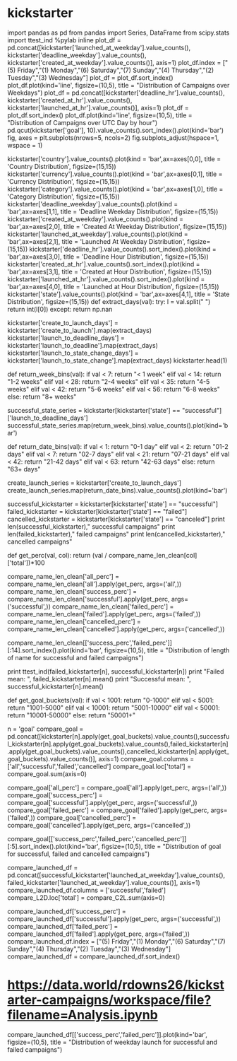 # kickstarter
import pandas as pd
from pandas import Series, DataFrame
from scipy.stats import ttest_ind
%pylab inline
plot_df = pd.concat([kickstarter['launched_at_weekday'].value_counts(),
                     kickstarter['deadline_weekday'].value_counts(),
                    kickstarter['created_at_weekday'].value_counts()], axis=1)
plot_df.index = ["(5) Friday","(1) Monday","(6) Saturday","(7) Sunday","(4) Thursday","(2) Tuesday","(3) Wednesday"]
plot_df = plot_df.sort_index()
plot_df.plot(kind='line', figsize=(10,5), title = "Distribution of Campaigns over Weekdays")
plot_df = pd.concat([kickstarter['deadline_hr'].value_counts(),
                     kickstarter['created_at_hr'].value_counts(),
                    kickstarter['launched_at_hr'].value_counts()], axis=1)
plot_df = plot_df.sort_index()
plot_df.plot(kind='line', figsize=(10,5), title = "Distribution of Campaigns over UTC Day by hour")
pd.qcut(kickstarter['goal'], 10).value_counts().sort_index().plot(kind='bar')
fig, axes = plt.subplots(nrows=5, ncols=2)
fig.subplots_adjust(hspace=1, wspace = 1)

kickstarter['country'].value_counts().plot(kind = 'bar',ax=axes[0,0], title = 'Country Distribution', figsize=(15,15))
kickstarter['currency'].value_counts().plot(kind = 'bar',ax=axes[0,1], title = 'Currency Distribution', figsize=(15,15))
kickstarter['category'].value_counts().plot(kind = 'bar',ax=axes[1,0], title = 'Category Distribution', figsize=(15,15))
kickstarter['deadline_weekday'].value_counts().plot(kind = 'bar',ax=axes[1,1], title = 'Deadline Weekday Distribution', figsize=(15,15))
kickstarter['created_at_weekday'].value_counts().plot(kind = 'bar',ax=axes[2,0], title = 'Created At Weekday Distribution', figsize=(15,15))
kickstarter['launched_at_weekday'].value_counts().plot(kind = 'bar',ax=axes[2,1], title = 'Launched At Weekday Distribution', figsize=(15,15))
kickstarter['deadline_hr'].value_counts().sort_index().plot(kind = 'bar',ax=axes[3,0], title = 'Deadline Hour Distribution', figsize=(15,15))
kickstarter['created_at_hr'].value_counts().sort_index().plot(kind = 'bar',ax=axes[3,1], title = 'Created at Hour Distribution', figsize=(15,15))
kickstarter['launched_at_hr'].value_counts().sort_index().plot(kind = 'bar',ax=axes[4,0], title = 'Launched at Hour Distribution', figsize=(15,15))
kickstarter['state'].value_counts().plot(kind = 'bar',ax=axes[4,1], title = 'State Distribution', figsize=(15,15))
def extract_days(val):
    try:
        l = val.split(" ")
        return int(l[0])
    except:
        return np.nan

kickstarter['create_to_launch_days'] = kickstarter['create_to_launch'].map(extract_days)
kickstarter['launch_to_deadline_days'] = kickstarter['launch_to_deadline'].map(extract_days)
kickstarter['launch_to_state_change_days'] = kickstarter['launch_to_state_change'].map(extract_days)
kickstarter.head(1)

def return_week_bins(val):
    if val < 7:
        return "< 1 week"
    elif val < 14:
        return "1-2 weeks"
    elif val < 28:
        return "2-4 weeks"
    elif val < 35:
        return "4-5 weeks"
    elif val < 42:
        return "5-6 weeks"
    elif val < 56:
        return "6-8 weeks"
    else:
        return "8+ weeks"

successful_state_series = kickstarter[kickstarter['state'] == "successful"]['launch_to_deadline_days']
successful_state_series.map(return_week_bins).value_counts().plot(kind='bar')

def return_date_bins(val):
    if val < 1:
        return "0-1 day"
    elif val < 2:
        return "01-2 days"
    elif val < 7:
        return "02-7 days"
    elif val < 21:
        return "07-21 days"
    elif val < 42:
        return "21-42 days"
    elif val < 63:
        return "42-63 days"
    else:
        return "63+ days"

create_launch_series = kickstarter['create_to_launch_days']
create_launch_series.map(return_date_bins).value_counts().plot(kind='bar')

successful_kickstarter = kickstarter[kickstarter['state'] == "successful"]
failed_kickstarter = kickstarter[kickstarter['state'] == "failed"]
cancelled_kickstarter = kickstarter[kickstarter['state'] == "canceled"]
print len(successful_kickstarter)," successful campaigns"
print len(failed_kickstarter)," failed campaigns"
print len(cancelled_kickstarter)," cancelled campaigns"

def get_perc(val, col):
    return (val / compare_name_len_clean[col]['total'])*100

compare_name_len_clean['all_perc'] = compare_name_len_clean['all'].apply(get_perc, args=('all',))
compare_name_len_clean['success_perc'] = compare_name_len_clean['successful'].apply(get_perc, args=('successful',))
compare_name_len_clean['failed_perc'] = compare_name_len_clean['failed'].apply(get_perc, args=('failed',))
compare_name_len_clean['cancelled_perc'] = compare_name_len_clean['cancelled'].apply(get_perc, args=('cancelled',))

compare_name_len_clean[['success_perc','failed_perc']][:14].sort_index().plot(kind='bar', figsize=(10,5), title = "Distribution of length of name for successful and failed campaigns")

print ttest_ind(failed_kickstarter[n], successful_kickstarter[n])
print "Failed mean: ", failed_kickstarter[n].mean()
print "Successful mean: ", successful_kickstarter[n].mean()

def get_goal_buckets(val):
    if val < 1001:
        return "0-1000"
    elif val < 5001:
        return "1001-5000"
    elif val < 10001:
        return "5001-10000"
    elif val < 50001:
        return "10001-50000"
    else:
        return "50001+"

n = 'goal'
compare_goal = pd.concat([kickstarter[n].apply(get_goal_buckets).value_counts(),successful_kickstarter[n].apply(get_goal_buckets).value_counts(),failed_kickstarter[n].apply(get_goal_buckets).value_counts(),cancelled_kickstarter[n].apply(get_goal_buckets).value_counts()], axis=1)
compare_goal.columns = ['all','successful','failed','cancelled']
compare_goal.loc['total'] = compare_goal.sum(axis=0)

compare_goal['all_perc'] = compare_goal['all'].apply(get_perc, args=('all',))
compare_goal['success_perc'] = compare_goal['successful'].apply(get_perc, args=('successful',))
compare_goal['failed_perc'] = compare_goal['failed'].apply(get_perc, args=('failed',))
compare_goal['cancelled_perc'] = compare_goal['cancelled'].apply(get_perc, args=('cancelled',))

compare_goal[['success_perc','failed_perc','cancelled_perc']][:5].sort_index().plot(kind='bar', figsize=(10,5), title = "Distribution of goal for successful, failed and cancelled campaigns")

compare_launched_df = pd.concat([successful_kickstarter['launched_at_weekday'].value_counts(), failed_kickstarter['launched_at_weekday'].value_counts()], axis=1)
compare_launched_df.columns = ['successful','failed']
compare_L2D.loc['total'] = compare_C2L.sum(axis=0)

compare_launched_df['success_perc'] = compare_launched_df['successful'].apply(get_perc, args=('successful',))
compare_launched_df['failed_perc'] = compare_launched_df['failed'].apply(get_perc, args=('failed',))
compare_launched_df.index = ["(5) Friday","(1) Monday","(6) Saturday","(7) Sunday","(4) Thursday","(2) Tuesday","(3) Wednesday"]
compare_launched_df = compare_launched_df.sort_index()
# https://data.world/rdowns26/kickstarter-campaigns/workspace/file?filename=Analysis.ipynb
compare_launched_df[['success_perc','failed_perc']].plot(kind='bar', figsize=(10,5), title = "Distribution of weekday launch for successful and failed campaigns")
